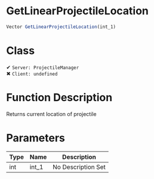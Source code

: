 # GetLinearProjectileLocation
```js
Vector GetLinearProjectileLocation(int_1)
```
# Class
✔ `Server: ProjectileManager`  
✖ `Client: undefined`  

# Function Description
Returns current location of projectile
# Parameters
Type|Name|Description
--|--|--
int|int_1|No Description Set
